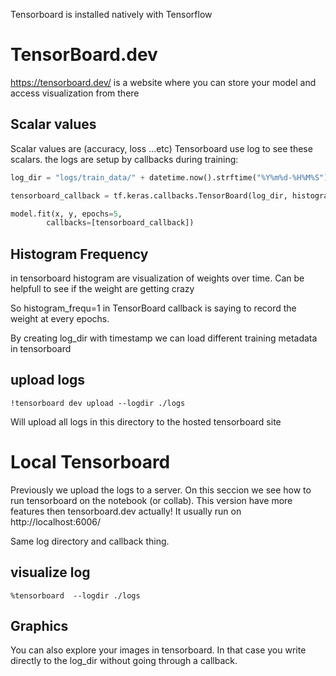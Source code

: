 Tensorboard is installed natively with Tensorflow

# TensorBoard.dev
https://tensorboard.dev/ is a website where you can store your model and access visualization from there


## Scalar values
Scalar values are (accuracy, loss ...etc)
Tensorboard use log to see these scalars.
the logs are setup by callbacks during training:

```python
log_dir = "logs/train_data/" + datetime.now().strftime("%Y%m%d-%H%M%S")

tensorboard_callback = tf.keras.callbacks.TensorBoard(log_dir, histogram_freq=1)

model.fit(x, y, epochs=5,
        callbacks=[tensorboard_callback])

```

## Histogram Frequency
in tensorboard histogram are visualization of weights over time.
Can be helpfull to see if the weight are getting crazy

So histogram_frequ=1 in TensorBoard callback is saying to record the weight at every epochs.

By creating log_dir with timestamp we can load different training metadata in tensorboard

## upload logs
`!tensorboard dev upload --logdir ./logs`

Will upload all logs in this directory to the hosted tensorboard site


# Local Tensorboard
Previously we upload the logs to a server. 
On this seccion we see how to run tensorboard on the notebook (or collab).
This version have more features then tensorboard.dev actually!
It usually run on http://localhost:6006/


Same log directory and callback thing.

## visualize log
`%tensorboard  --logdir ./logs`


## Graphics
You can also explore your images in tensorboard.
In that case you write directly to the log_dir without going through a callback.
